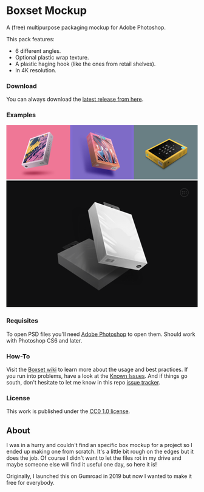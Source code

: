 # Boxset Mockup
A (free) multipurpose packaging mockup for Adobe Photoshop.

This pack features:
* 6 different angles.
* Optional plastic wrap texture.
* A plastic haging hook (like the ones from retail shelves).
* In 4K resolution.

### Download
You can always download the [latest release from here](https://github.com/darriagada/Boxset/releases/latest).

### Examples
![Example boxes](https://github.com/darriagada/Boxset/blob/alpha/docs/img/gallery_boxes%402x.png)
![Example Box Set](https://github.com/darriagada/Boxset/blob/alpha/docs/img/hero_min.png)

### Requisites
To open PSD files you'll need [Adobe Photoshop](https://www.adobe.com/products/photoshop.html) to open them.
Should work with Photoshop CS6 and later.

### How-To
Visit the [Boxset wiki](https://github.com/darriagada/Boxset/wiki) to learn more about the usage and best practices. If you run into problems, have a look at the [Known Issues](https://github.com/darriagada/Boxset/wiki/Known-Issues). And if things go south, don't hesitate to let me know in this repo [issue tracker](https://github.com/darriagada/Boxset/issues).

### License
This work is published under the [CC0 1.0 license](https://creativecommons.org/publicdomain/zero/1.0/).

## About
I was in a hurry and couldn't find an specific box mockup for a project so I ended up making one from scratch. It's a little bit rough on the edges but it does the job. Of course I didn't want to let the files rot in my drive and maybe someone else will find it useful one day, so here it is!

Originally, I launched this on Gumroad in 2019 but now I wanted to make it free for everybody.
